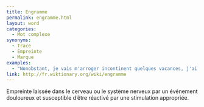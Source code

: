 ```yaml
---
title: Engramme
permalink: engramme.html
layout: word
categories:
  - Mot complexe
synonyms:
  - Trace
  - Empreinte
  - Marque
examples:
  - "Nonobstant, je vais m'arroger incontinent quelques vacances, j'ai quelques théorèmes sur le feu qu'il faut que je rédige maintenant pour laisser des engrammes à la postérité…"
link: http://fr.wiktionary.org/wiki/engramme
---
```


Empreinte laissée dans le cerveau ou le système nerveux par un événement douloureux et susceptible d’être réactivé par une stimulation appropriée.

